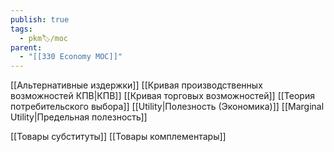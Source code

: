 ```yaml
---
publish: true
tags:
  - pkm🏷/moc
parent:
  - "[[330 Economy MOC]]"
---
```



[[Альтернативные издержки]]
[[Кривая производственных возможностей КПВ|КПВ]]
	[[Кривая торговых возможностей]]
[[Теория потребительского выбора]]
[[Utility|Полезность (Экономика)]]
[[Marginal Utility|Предельная полезность]]

[[Товары субституты]]
[[Товары комплементары]]